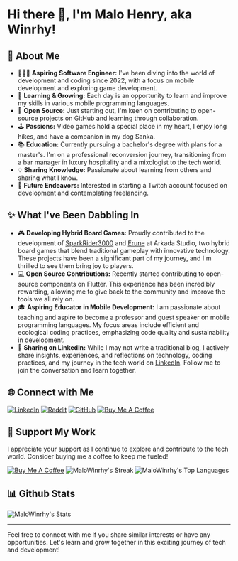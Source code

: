# Hi there 👋, I'm Malo Henry, aka Winrhy!

## 📃 About Me
- 👨🏻‍💻 **Aspiring Software Engineer:** I've been diving into the world of development and coding since 2022, with a focus on mobile development and exploring game development.
- 🌱 **Learning & Growing:** Each day is an opportunity to learn and improve my skills in various mobile programming languages.
- 🤗 **Open Source:** Just starting out, I'm keen on contributing to open-source projects on GitHub and learning through collaboration.
- 🕹️ **Passions:** Video games hold a special place in my heart, I enjoy long hikes, and have a companion in my dog Sanka.
- 📚 **Education:** Currently pursuing a bachelor's degree with plans for a master's. I'm on a professional reconversion journey, transitioning from a bar manager in luxury hospitality and a mixologist to the tech world.
- 💡 **Sharing Knowledge:** Passionate about learning from others and sharing what I know.
- 🚀 **Future Endeavors:** Interested in starting a Twitch account focused on development and contemplating freelancing.

## ✨ What I've Been Dabbling In
- 🎮 **Developing Hybrid Board Games:** Proudly contributed to the development of [SparkRider3000](#) and [Erune](#) at Arkada Studio, two hybrid board games that blend traditional gameplay with innovative technology. These projects have been a significant part of my journey, and I'm thrilled to see them bring joy to players.
- 💻 **Open Source Contributions:** Recently started contributing to open-source components on Flutter. This experience has been incredibly rewarding, allowing me to give back to the community and improve the tools we all rely on.
- 🎓 **Aspiring Educator in Mobile Development:** I am passionate about teaching and aspire to become a professor and guest speaker on mobile programming languages. My focus areas include efficient and ecological coding practices, emphasizing code quality and sustainability in development.
- 📢 **Sharing on LinkedIn:** While I may not write a traditional blog, I actively share insights, experiences, and reflections on technology, coding practices, and my journey in the tech world on [LinkedIn](https://www.linkedin.com/in/malo-winrhy-henry). Follow me to join the conversation and learn together.


## 🌐 Connect with Me
[![LinkedIn](https://img.shields.io/badge/LinkedIn-0077B5?style=for-the-badge&logo=linkedin&logoColor=white)](https://www.linkedin.com/in/malo-winrhy-henry)     [![Reddit](https://img.shields.io/badge/Reddit-Winrhy-orange?style=for-the-badge&logo=reddit&logoColor=white)](https://www.reddit.com/user/Key_Curve_7333/)     [![GitHub](https://img.shields.io/badge/GitHub-100000?style=for-the-badge&logo=github&logoColor=white)](https://github.com/MaloWinrhy)     [![Buy Me A Coffee](https://img.shields.io/badge/Buy%20Me%20A%20Coffee-FFDD00?style=for-the-badge&logo=buy-me-a-coffee&logoColor=black)](https://www.buymeacoffee.com/winrhy)


## 💖 Support My Work
I appreciate your support as I continue to explore and contribute to the tech world. Consider buying me a coffee to keep me fueled!

 [![Buy Me A Coffee](https://www.buymeacoffee.com/assets/img/custom_images/orange_img.png)](https://www.buymeacoffee.com/winrhy)
 ![MaloWinrhy's Streak](https://github-readme-streak-stats.herokuapp.com/?user=MaloWinrhy&theme=highcontrast&hide_border=true)
 ![MaloWinrhy's Top Languages](https://github-readme-stats.vercel.app/api/top-langs/?username=MaloWinrhy&theme=highcontrast&show_icons=true&hide_border=true&layout=compact)


## 📊 Github Stats
![MaloWinrhy's Stats](https://github-readme-stats.vercel.app/api?username=MaloWinrhy&theme=highcontrast&show_icons=true&hide_border=true&count_private=true)

---

Feel free to connect with me if you share similar interests or have any opportunities. Let's learn and grow together in this exciting journey of tech and development!
